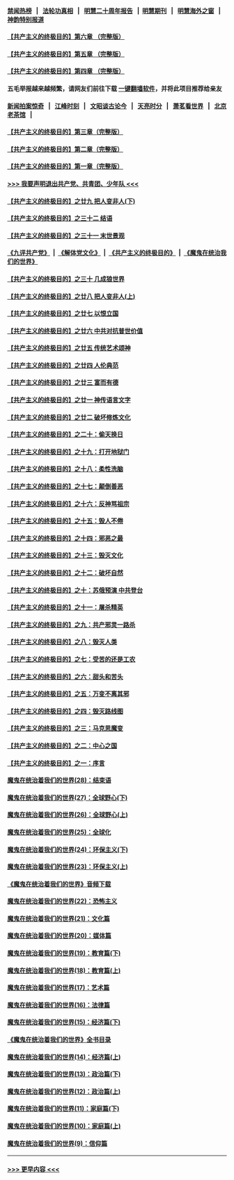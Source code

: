 #### [禁闻热榜](热点新闻.md?=0)  &nbsp;&nbsp;|&nbsp;&nbsp; [法轮功真相](https://github.com/gfw-breaker/truth/blob/master/README.md?=0) &nbsp;&nbsp;|&nbsp;&nbsp; [明慧二十周年报告](https://github.com/gfw-breaker/mh-reports/blob/master/README.md?=0) &nbsp;&nbsp;|&nbsp;&nbsp;[明慧期刊](https://github.com/gfw-breaker/mh-qikan) &nbsp;&nbsp;|&nbsp;&nbsp; [明慧海外之窗](https://github.com/gfw-breaker/mh-news/blob/master/README.md?=0) &nbsp;&nbsp;|&nbsp;&nbsp; [神韵特别报道](https://github.com/gfw-breaker/mh-news/blob/master/shenyun.md?=0)
#### [【共产主义的终极目的】第六章 （完整版）](../pages/nsc422/n11428913.md?t=03060102) 
#### [【共产主义的终极目的】第五章 （完整版）](../pages/nsc422/n11428912.md?t=03060102) 
#### [【共产主义的终极目的】第四章 （完整版）](../pages/nsc422/n11428907.md?t=03060102) 
#### 五毛举报越来越频繁，请网友们前往下载 [一键翻墙软件](https://github.com/gfw-breaker/ssr-accounts)，并将此项目推荐给亲友
#### [新闻拍案惊奇](https://github.com/gfw-breaker/banned-news/blob/master/pages/link4.md) &nbsp;&nbsp;|&nbsp;&nbsp; [江峰时刻](https://github.com/gfw-breaker/banned-news/blob/master/pages/link4.md) &nbsp;&nbsp;|&nbsp;&nbsp; [文昭谈古论今](https://github.com/gfw-breaker/banned-news/blob/master/pages/link4.md) &nbsp;&nbsp;|&nbsp;&nbsp; [天亮时分](https://github.com/gfw-breaker/banned-news/blob/master/pages/link4.md) &nbsp;&nbsp;|&nbsp;&nbsp; [萧茗看世界](https://github.com/gfw-breaker/banned-news/blob/master/pages/link4.md) &nbsp;&nbsp;|&nbsp;&nbsp; [北京老茶馆](https://github.com/gfw-breaker/banned-news/blob/master/pages/link4.md) &nbsp;&nbsp;|&nbsp;&nbsp; 
#### [【共产主义的终极目的】第三章（完整版）](../pages/nsc422/n11428848.md?t=03060102) 
#### [【共产主义的终极目的】第二章（完整版）](../pages/nsc422/n11428831.md?t=03060102) 
#### [【共产主义的终极目的】第一章（完整版）](../pages/nsc422/n11417651.md?t=03060102) 
#### [>>> 我要声明退出共产党、共青团、少年队 <<<](https://github.com/begood0513/goodnews/blob/master/quit/letter.md) 
#### [【共产主义的终极目的】之廿九 把人变非人(下)](../pages/nsc422/n11344140.md?t=03060102) 
#### [【共产主义的终极目的】之三十二 结语](../pages/nsc422/n11360535.md?t=03060102) 
#### [【共产主义的终极目的】之三十一 末世景观](../pages/nsc422/n11351129.md?t=03060102) 
#### [《九评共产党》](https://github.com/begood0513/9ping.md/blob/master/README.md) &nbsp;|&nbsp; [《解体党文化》](../../../../jtdwh.md/blob/master/README.md)  &nbsp;|&nbsp; [《共产主义的终极目的》](../../../../gczydzjmd.md/blob/master/README.md) &nbsp;|&nbsp; [《魔鬼在统治我们的世界》](../../../../mgztzwmdsj.md/blob/master/README.md) 
#### [【共产主义的终极目的】之三十 几成狼世界](../pages/nsc422/n11348280.md?t=03060102) 
#### [【共产主义的终极目的】之廿八 把人变非人(上)](../pages/nsc422/n11340492.md?t=03060102) 
#### [【共产主义的终极目的】之廿七 以恨立国](../pages/nsc422/n11336944.md?t=03060102) 
#### [【共产主义的终极目的】之廿六 中共对抗普世价值](../pages/nsc422/n11324785.md?t=03060102) 
#### [【共产主义的终极目的】之廿五 传统艺术颂神](../pages/nsc422/n11296396.md?t=03060102) 
#### [【共产主义的终极目的】之廿四 人伦典范](../pages/nsc422/n11296397.md?t=03060102) 
#### [【共产主义的终极目的】之廿三 富而有德](../pages/nsc422/n11283598.md?t=03060102) 
#### [【共产主义的终极目的】之廿一 神传语言文字](../pages/nsc422/n11263265.md?t=03060102) 
#### [【共产主义的终极目的】之廿二 破坏修炼文化](../pages/nsc422/n11245728.md?t=03060102) 
#### [【共产主义的终极目的】之二十：偷天换日](../pages/nsc422/n11238846.md?t=03060102) 
#### [【共产主义的终极目的】之十九：打开地狱门](../pages/nsc422/n11206376.md?t=03060102) 
#### [【共产主义的终极目的】之十八：柔性洗脑](../pages/nsc422/n11199994.md?t=03060102) 
#### [【共产主义的终极目的】之十七：颠倒善恶](../pages/nsc422/n11179782.md?t=03060102) 
#### [【共产主义的终极目的】之十六：反神骂祖宗](../pages/nsc422/n11166798.md?t=03060102) 
#### [【共产主义的终极目的】之十五：毁人不倦](../pages/nsc422/n11166792.md?t=03060102) 
#### [【共产主义的终极目的】之十四：邪恶之最](../pages/nsc422/n11150249.md?t=03060102) 
#### [【共产主义的终极目的】之十三：毁灭文化](../pages/nsc422/n11135227.md?t=03060102) 
#### [【共产主义的终极目的】之十二：破坏自然](../pages/nsc422/n11135214.md?t=03060102) 
#### [【共产主义的终极目的】之十：苏俄预演 中共登台](../pages/nsc422/n11118424.md?t=03060102) 
#### [【共产主义的终极目的】之十一：屠杀精英](../pages/nsc422/n11118442.md?t=03060102) 
#### [【共产主义的终极目的】之九：共产邪灵一路杀](../pages/nsc422/n11114139.md?t=03060102) 
#### [【共产主义的终极目的】之八：毁灭人类](../pages/nsc422/n11108503.md?t=03060102) 
#### [【共产主义的终极目的】之七：受苦的还是工农](../pages/nsc422/n11101809.md?t=03060102) 
#### [【共产主义的终极目的】之六：甜头和苦头](../pages/nsc422/n11096971.md?t=03060102) 
#### [【共产主义的终极目的】之五：万变不离其邪](../pages/nsc422/n11091285.md?t=03060102) 
#### [【共产主义的终极目的】之四：毁灭路线图](../pages/nsc422/n11086284.md?t=03060102) 
#### [【共产主义的终极目的】之三：马克思魔变](../pages/nsc422/n11061941.md?t=03060102) 
#### [【共产主义的终极目的】之二：中心之国](../pages/nsc422/n11047728.md?t=03060102) 
#### [【共产主义的终极目的】之一：序言](../pages/nsc422/n11086077.md?t=03060102) 
#### [魔鬼在统治着我们的世界(28)：结束语](../pages/nsc422/n10936246.md?t=03060102) 
#### [魔鬼在统治着我们的世界(27)：全球野心(下)](../pages/nsc422/n10928319.md?t=03060102) 
#### [魔鬼在统治着我们的世界(26)：全球野心(上)](../pages/nsc422/n10900318.md?t=03060102) 
#### [魔鬼在统治着我们的世界(25)：全球化](../pages/nsc422/n10788205.md?t=03060102) 
#### [魔鬼在统治着我们的世界(24)：环保主义(下)](../pages/nsc422/n10695307.md?t=03060102) 
#### [魔鬼在统治着我们的世界(23)：环保主义(上)](../pages/nsc422/n10688613.md?t=03060102) 
#### [《魔鬼在统治着我们的世界》音频下载](../pages/nsc422/n10635553.md?t=03060102) 
#### [魔鬼在统治着我们的世界(22)：恐怖主义](../pages/nsc422/n10614727.md?t=03060102) 
#### [魔鬼在统治着我们的世界(21)：文化篇](../pages/nsc422/n10597706.md?t=03060102) 
#### [魔鬼在统治着我们的世界(20)：媒体篇](../pages/nsc422/n10586579.md?t=03060102) 
#### [魔鬼在统治着我们的世界(19)：教育篇(下)](../pages/nsc422/n10564808.md?t=03060102) 
#### [魔鬼在统治着我们的世界(18)：教育篇(上)](../pages/nsc422/n10526970.md?t=03060102) 
#### [魔鬼在统治着我们的世界(17)：艺术篇](../pages/nsc422/n10499093.md?t=03060102) 
#### [魔鬼在统治着我们的世界(16)：法律篇](../pages/nsc422/n10485969.md?t=03060102) 
#### [魔鬼在统治着我们的世界(15)：经济篇(下)](../pages/nsc422/n10469975.md?t=03060102) 
#### [《魔鬼在统治着我们的世界》全书目录](../pages/nsc422/n10464261.md?t=03060102) 
#### [魔鬼在统治着我们的世界(14)：经济篇(上)](../pages/nsc422/n10457370.md?t=03060102) 
#### [魔鬼在统治着我们的世界(13)：政治篇(下)](../pages/nsc422/n10448270.md?t=03060102) 
#### [魔鬼在统治着我们的世界(12)：政治篇(上)](../pages/nsc422/n10444576.md?t=03060102) 
#### [魔鬼在统治着我们的世界(11)：家庭篇(下)](../pages/nsc422/n10440961.md?t=03060102) 
#### [魔鬼在统治着我们的世界(10)：家庭篇(上)](../pages/nsc422/n10435448.md?t=03060102) 
#### [魔鬼在统治着我们的世界(9)：信仰篇](../pages/nsc422/n10432159.md?t=03060102) 

----
#### [ >>> 更早内容 <<< ](../indexes/nsc422-earlier.md)
